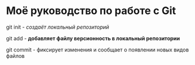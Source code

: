 # Моё руководство по работе с Git

git init - *создаёт локальный репозиторий*

git add - **добавляет файлу версионность в локальный репозитории**

git commit - фиксирует изменения и сообщает о появлении новых видов файлов


